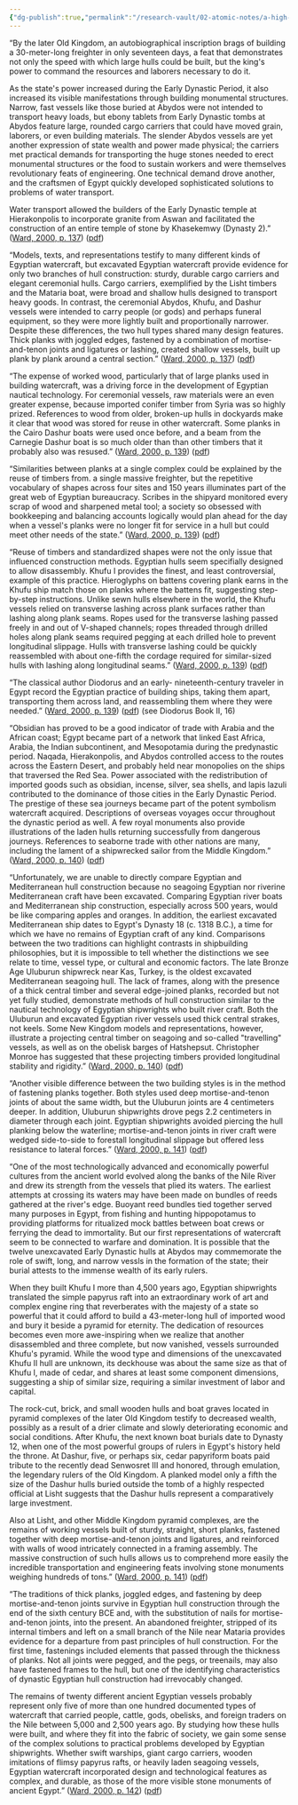 ```yaml
---
{"dg-publish":true,"permalink":"/research-vault/02-atomic-notes/a-high-level-summary-of-boat-building-and-the-place-of-watercraft-in-ancient-egypt-s-history/"}
---
```


“By the later Old Kingdom, an autobiographical inscription brags of building a 30-meter-long freighter in only seventeen days, a feat that demonstrates not only the speed with which large hulls could be built, but the king's power to command the resources and laborers necessary to do it.

As the state's power increased during the Early Dynastic Period, it also increased its visible manifestations through building monumental structures. Narrow, fast vessels like those buried at Abydos were not intended to transport heavy loads, but ebony tablets from Early Dynastic tombs at Abydos feature large, rounded cargo carriers that could have moved grain, laborers, or even building materials. The slender Abydos vessels are yet another expression of state wealth and power made physical; the carriers met practical demands for transporting the huge stones needed to erect monumental structures or the food to sustain workers and were themselves revolutionary feats of engineering. One technical demand drove another, and the craftsmen of Egypt quickly developed sophisticated solutions to problems of water transport. 

Water transport allowed the builders of the Early Dynastic temple at Hierakonpolis to incorporate granite from Aswan and facilitated the construction of an entire temple of stone by Khasekemwy (Dynasty 2).” ([Ward, 2000, p. 137](zotero://select/library/items/Z98WYCE6)) ([pdf](zotero://open-pdf/library/items/UD954MWU?page=145&annotation=6REUTJTZ))

“Models, texts, and representations testify to many different kinds of Egyptian watercraft, but excavated Egyptian watercraft provide evidence for only two branches of hull construction: sturdy, durable cargo carriers and elegant ceremonial hulls. Cargo carriers, exemplified by the Lisht timbers and the Mataria boat, were broad and shallow hulls designed to transport heavy goods. In contrast, the ceremonial Abydos, Khufu, and Dashur vessels were intended to carry people (or gods) and perhaps funeral equipment, so they were more lightly built and proportionally narrower. Despite these differences, the two hull types shared many design features. Thick planks with joggled edges, fastened by a combination of mortise-and-tenon joints and ligatures or lashing, created shallow vessels, built up plank by plank around a central section.” ([Ward, 2000, p. 137](zotero://select/library/items/Z98WYCE6)) ([pdf](zotero://open-pdf/library/items/UD954MWU?page=145&annotation=EX2WTYRH))

“The expense of worked wood, particularly that of large planks used in building watercraft, was a driving force in the development of Egyptian nautical technology. For ceremonial vessels, raw materials were an even greater expense, because imported conifer timber from Syria was so highly prized. References to wood from older, broken-up hulls in dockyards make it clear that wood was stored for reuse in other watercraft. Some planks in the Cairo Dashur boats were used once before, and a beam from the Carnegie Dashur boat is so much older than than other timbers that it probably also was resused.” ([Ward, 2000, p. 139](zotero://select/library/items/Z98WYCE6)) ([pdf](zotero://open-pdf/library/items/UD954MWU?page=147&annotation=7AYXCTFT))

“Similarities between planks at a single complex could be explained by the reuse of timbers from. a single massive freighter, but the repetitive vocabulary of shapes across four sites and 150 years illuminates part of the great web of Egyptian bureaucracy. Scribes in the shipyard monitored every scrap of wood and sharpened metal tool; a society so obsessed with bookkeeping and balancing accounts logically would plan ahead for the day when a vessel's planks were no longer fit for service in a hull but could meet other needs of the state.” ([Ward, 2000, p. 139](zotero://select/library/items/Z98WYCE6)) ([pdf](zotero://open-pdf/library/items/UD954MWU?page=147&annotation=8SK5EDBN))

“Reuse of timbers and standardized shapes were not the only issue that influenced construction methods. Egyptian hulls seem specifially designed to allow disassembly. Khufu I provides the finest, and least controversial, example of this practice. Hieroglyphs on battens covering plank earns in the Khufu ship match those on planks where the battens fit, suggesting step-by-step instructions. Unlike sewn hulls elsewhere in the world, the Khufu vessels relied on transverse lashing across plank surfaces rather than lashing along plank seams. Ropes used for the transverse lashing passed freely in and out of V-shaped channels; ropes threaded through drilled holes along plank seams required pegging at each drilled hole to prevent longitudinal slippage. Hulls with transverse lashing could be quickly reassembled with about one-fifth the cordage required for similar-sized hulls with lashing along longitudinal seams.” ([Ward, 2000, p. 139](zotero://select/library/items/Z98WYCE6)) ([pdf](zotero://open-pdf/library/items/UD954MWU?page=147&annotation=M9SGGAUS))

“The classical author Diodorus and an early- nineteenth-century traveler in Egypt record the Egyptian practice of building ships, taking them apart, transporting them across land, and reassembling them where they were needed.” ([Ward, 2000, p. 139](zotero://select/library/items/Z98WYCE6)) ([pdf](zotero://open-pdf/library/items/UD954MWU?page=147&annotation=7272RM39)) (see Diodorus Book II, 16)

“Obsidian has proved to be a good indicator of trade with Arabia and the African coast; Egypt became part of a network that linked East Africa, Arabia, the Indian subcontinent, and Mesopotamia during the predynastic period. Naqada, Hierakonpolis, and Abydos controlled access to the routes across the Eastern Desert, and probably held near monopolies on the ships that traversed the Red Sea. Power associated with the redistribution of imported goods such as obsidian, incense, silver, sea shells, and lapis lazuli contributed to the dominance of those cities in the Early Dynastic Period. The prestige of these sea journeys became part of the potent symbolism watercraft acquired. Descriptions of overseas voyages occur throughout the dynastic period as well. A few royal monuments also provide illustrations of the laden hulls returning successfully from dangerous journeys. References to seaborne trade with other nations are many, including the lament of a shipwrecked sailor from the Middle Kingdom.” ([Ward, 2000, p. 140](zotero://select/library/items/Z98WYCE6)) ([pdf](zotero://open-pdf/library/items/UD954MWU?page=148&annotation=N2PX2XQU))

“Unfortunately, we are unable to directly compare Egyptian and Mediterranean hull construction because no seagoing Egyptian nor riverine Mediterranean craft have been excavated. Comparing Egyptian river boats and Mediterranean ship construction, especially across 500 years, would be like comparing apples and oranges. In addition, the earliest excavated Mediterranean ship dates to Egypt's Dynasty 18 (c. 1318 B.C.), a time for which we have no remains of Egyptian craft of any kind. Comparisons between the two traditions can highlight contrasts in shipbuilding philosophies, but it is impossible to tell whether the distinctions we see relate to time, vessel type, or cultural and economic factors. The late Bronze Age Uluburun shipwreck near Kas, Turkey, is the oldest excavated Mediterranean seagoing hull. The lack of frames, along with the presence of a thick central timber and several edge-joined planks, recorded but not yet fully studied, demonstrate methods of hull construction similar to the nautical technology of Egyptian shipwrights who built river craft. Both the Uluburun and excavated Egyptian river vessels used thick central strakes, not keels. Some New Kingdom models and representations, however, illustrate a projecting central timber on seagoing and so-called "travelling" vessels, as well as on the obelisk barges of Hatshepsut. Christopher Monroe has suggested that these projecting timbers provided longitudinal stability and rigidity.” ([Ward, 2000, p. 140](zotero://select/library/items/Z98WYCE6)) ([pdf](zotero://open-pdf/library/items/UD954MWU?page=148&annotation=EVXF5JMV))

“Another visible difference between the two building styles is in the method of fastening planks together. Both styles used deep mortise-and-tenon joints of about the same width, but the Uluburun joints are 4 centimeters deeper. In addition, Uluburun shipwrights drove pegs 2.2 centimeters in diameter through each joint. Egyptian shipwrights avoided piercing the hull planking below the waterline; mortise-and-tenon joints in river craft were wedged side-to-side to forestall longitudinal slippage but offered less resistance to lateral forces.” ([Ward, 2000, p. 141](zotero://select/library/items/Z98WYCE6)) ([pdf](zotero://open-pdf/library/items/UD954MWU?page=149&annotation=TVYN3XDC))

“One of the most technologically advanced and economically powerful cultures from the ancient world evolved along the banks of the Nile River and drew its strength from the vessels that plied its waters. The earliest attempts at crossing its waters may have been made on bundles of reeds gathered at the river's edge. Buoyant reed bundles tied together served many purposes in Egypt, from fishing and hunting hippopotamus to providing platforms for ritualized mock battles between boat crews or ferrying the dead to immortality. But our first representations of watercraft seem to be connected to warfare and domination. It is possible that the twelve unexcavated Early Dynastic hulls at Abydos may commemorate the role of swift, long, and narrow vessls in the formation of the state; their burial attests to the immense wealth of its early rulers.

When they built Khufu I more than 4,500 years ago, Egyptian shipwrights translated the simple papyrus raft into an extraordinary work of art and complex engine ring that reverberates with the majesty of a state so powerful that it could afford to build a 43-meter-long hull of imported wood and bury it beside a pyramid for eternity. The dedication of resources becomes even more awe-inspiring when we realize that another disassembled and three complete, but now vanished, vessels surrounded Khufu's pyramid. While the wood type and dimensions of the unexcavated Khufu II hull are unknown, its deckhouse was about the same size as that of Khufu I, made of cedar, and shares at least some component dimensions, suggesting a ship of similar size, requiring a similar investment of labor and capital. 

The rock-cut, brick, and small wooden hulls and boat graves located in pyramid complexes of the later Old Kingdom testify to decreased wealth, possibly as a result of a drier climate and slowly deteriorating economic and social conditions. After Khufu, the next known boat burials date to Dynasty 12, when one of the most powerful groups of rulers in Egypt's history held the throne. At Dashur, five, or perhaps six, cedar papyriform boats paid tribute to the recently dead Senwosret III and honored, through emulation, the legendary rulers of the Old Kingdom. A planked model only a fifth the size of the Dashur hulls buried outside the tomb of a highly respected official at Lisht suggests that the Dashur hulls represent a comparatively large investment. 

Also at Lisht, and other Middle Kingdom pyramid complexes, are the remains of working vessels built of sturdy, straight, short planks, fastened together with deep mortise-and-tenon joints and ligatures, and reinforced with walls of wood intricately connected in a framing assembly. The massive construction of such hulls allows us to comprehend more easily the incredible transportation and engineering feats involving stone monuments weighing hundreds of tons.” ([Ward, 2000, p. 141](zotero://select/library/items/Z98WYCE6)) ([pdf](zotero://open-pdf/library/items/UD954MWU?page=149&annotation=HZHY6PUH))

“The traditions of thick planks, joggled edges, and fastening by deep mortise-and-tenon joints survive in Egyptian hull construction through the end of the sixth century BCE and, with the substitution of nails for mortise-and-tenon joints, into the present. An abandoned freighter, stripped of its internal timbers and left on a small branch of the Nile near Mataria provides evidence for a departure from past principles of hull construction. For the first time, fastenings included elements that passed through the thickness of planks. Not all joints were pegged, and the pegs, or treenails, may also have fastened frames to the hull, but one of the identifying characteristics of dynastic Egyptian hull construction had irrevocably changed.

The remains of twenty different ancient Egyptian vessels probably represent only five of more than one hundred documented types of watercraft that carried people, cattle, gods, obelisks, and foreign traders on the Nile between 5,000 and 2,500 years ago. By studying how these hulls were built, and where they fit into the fabric of society, we gain some sense of the complex solutions to practical problems developed by Egyptian shipwrights. Whether swift warships, giant cargo carriers, wooden imitations of flimsy papyrus rafts, or heavily laden seagoing vessels, Egyptian watercraft incorporated design and technological features as complex, and durable, as those of the more visible stone monuments of ancient Egypt.” ([Ward, 2000, p. 142](zotero://select/library/items/Z98WYCE6)) ([pdf](zotero://open-pdf/library/items/UD954MWU?page=150&annotation=DRCWHKHG))
